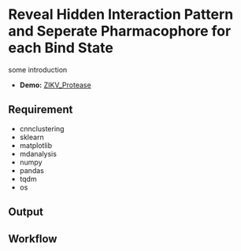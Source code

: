 # Reveal Hidden Interaction Pattern and Seperate Pharmacophore for each Bind State

some introduction

- **Demo:** [ZIKV_Protease](https://github.com/digitalegarage/open-source-guidelines/blob/master/README-template.md)

## Requirement
- cnnclustering
- sklearn
- matplotlib
- mdanalysis
- numpy
- pandas
- tqdm
- os


## Output


## Workflow

## 
